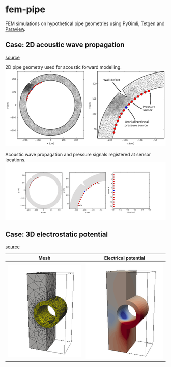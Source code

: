 # fem-pipe
FEM simulations on hypothetical pipe geometries
using [PyGimli](http://www.pygimli.org/), [Tetgen](http://wias-berlin.de/software/tetgen/) and [Paraview](http://www.paraview.org/).

## Case: 2D acoustic wave propagation
[source](https://github.com/peberg/fem-pipe/blob/master/pipe_2D_acoustic.ipynb)

2D pipe geometry used for acoustic forward modelling.
![](figs/2d_mesh.png)

Acoustic wave propagation and pressure signals registered at sensor locations.
![](figs/2d_div_p.gif)

## Case: 3D electrostatic potential
[source](https://github.com/peberg/fem-pipe/blob/master/pipe_3D_electrostatic2.ipynb)

Mesh             |  Electrical potential
:-------------------------:|:-------------------------:
![](figs/3d_geom_raw_trunc.png)  |  ![](figs/3d_output_field_trunc.png)
